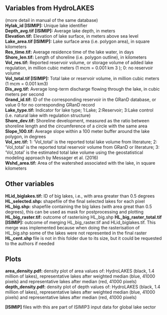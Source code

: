 
## Variables from HydroLAKES <br />
(more detail in manual of the same database)<br />
**Hylak_id [ISIMIP]:** Unique lake identifier<br />
**Depth_avg.tif [ISIMIP]:**  Average lake depth, in meters<br />
**Elevation.tif:** Elevation of lake surface, in meters above sea level<br />
**Lake_area.tif [ISIMIP]:** Lake surface area (i.e. polygon area), in square kilometers<br />
**Res_time.tif:** Average residence time of the lake water, in days<br />
**Shore_len.tif:** Length of shoreline (i.e. polygon outline), in kilometers<br />
**Vol_res.tif:** Reported reservoir volume, or storage volume of added lake regulation, in million cubic meters (1 mcm = 0.001 km 3 ); 0: no reservoir volume<br />
**Vol_total.tif [ISIMIP]:** Total lake or reservoir volume, in million cubic meters (1 mcm = 0.001 km3)<br />
**Dis_avg.tif:** Average long-term discharge flowing through the lake, in cubic meters per second<br />
**Grand_id.tif:** ID of the corresponding reservoir in the GRanD database, or value 0 for no corresponding GRanD record<br />
**Lake_type.tif:** Indicator for lake type; 1:Lake; 2:Reservoir; 3:Lake control (i.e. natural lake with regulation structure)<br />
**Shore_dev.tif:** Shoreline development, measured as the ratio between shoreline length and the circumference of a circle with the same area<br />
**Slope_100.tif:** Average slope within a 100 meter buffer around the lake polygon, in degrees<br />
**Vol_src.tif:** 1: ‘Vol_total’ is the reported total lake volume from literature; 2: ‘Vol_total’ is the reported total reservoir volume from GRanD or literature; 3: ‘Vol_total’ is the estimated total lake volume using the geostatistical modeling approach by Messager et al. (2016)<br />
**Wshd_area.tif:** Area of the watershed associated with the lake, in square kilometers<br />

## Other variables<br />
**HLid_biglakes.tif:** ID of big lakes, i.e., with area greater than 0.5 degrees <br />
**HL_selected.shp:** shapefile of the final selected lakes for each pixel<br />
**HL_big.shp:** shapefile containing the big lakes (with area great than 0.5 degrees), this can be used as mask for postprocessing and plotting<br />
**HL_big_raster.tif:** outcome of rasterising HL_big.shp
**HL_big_raster_total.tif [ISIMIP]:** outcome of merging HL_big_raster.tif and HLid_biglakes.tif. This merge was implemented because when doing the rasterisation of HL_big.shp some of the lakes were not represented in the final raster 
**HL_cent.shp** file is not in this folder due to its size, but it could be requested to the authors if needed

## Plots<br />
**area_density.pdf:** density plot of area values of: HydroLAKES (black, 1.4 million of lakes), representative lakes after weighted median (blue, 41000 pixels) and representative lakes after median (red, 41000 pixels)<br />
**depth_density.pdf:** density plot of depth values of: HydroLAKES (black, 1.4 million of lakes), representative lakes after weighted median (blue, 41000 pixels) and representative lakes after median (red, 41000 pixels)<br />

**[ISIMIP]** files with this are part of ISIMIP3 input data for global lake sector
